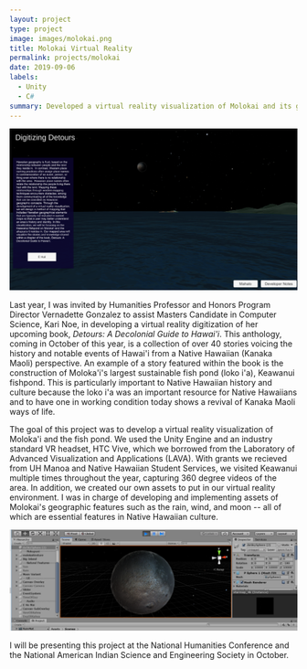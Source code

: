 ```yaml
---
layout: project
type: project
image: images/molokai.png
title: Molokai Virtual Reality
permalink: projects/molokai
date: 2019-09-06
labels:
  - Unity
  - C#
summary: Developed a virtual reality visualization of Molokai and its geographic features.
---
```


<img class="ui medium right floated rounded image" src="/images/molokai.png">

Last year, I was invited by Humanities Professor and Honors Program Director Vernadette Gonzalez to assist Masters Candidate in Computer Science, Kari Noe, in developing a virtual reality digitization of her upcoming book, <i>Detours: A Decolonial Guide to Hawai'i</i>. This anthology, coming in October of this year, is a collection of over 40 stories voicing the history and notable events of Hawai'i from a  Native Hawaiian (Kanaka Maoli) perspective. An example of a story featured within the book is the construction of Moloka'i's largest sustainable fish pond (loko i'a), Keawanui fishpond. This is particularly important to Native Hawaiian history and culture because the loko i'a was an important resource for Native Hawaiians and to have one in working condition today shows a revival of Kanaka Maoli ways of life.

The goal of this project was to develop a virtual reality visualization of Moloka'i and the fish pond. We used the Unity Engine and an industry standard VR headset, HTC Vive, which we borrowed from the Laboratory of Advanced Visualization and Applications (LAVA). With grants we recieved from UH Manoa and Native Hawaiian Student Services, we visited Keawanui multiple times throughout the year, capturing 360 degree videos of the area. In addition, we created our own assets to put in our virtual reality environment. I was in charge of developing and implementing assets of Molokai's geographic features such as the rain, wind, and moon -- all of which are essential features in Native Hawaiian culture. 

<img class="ui medium left floated rounded image" src="/images/moon.png">

I will be presenting this project at the National Humanities Conference and the National American Indian Science and Engineering Society in October.
